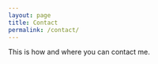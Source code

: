 ```yaml
---
layout: page
title: Contact
permalink: /contact/
---
```


This is how and where you can contact me.
